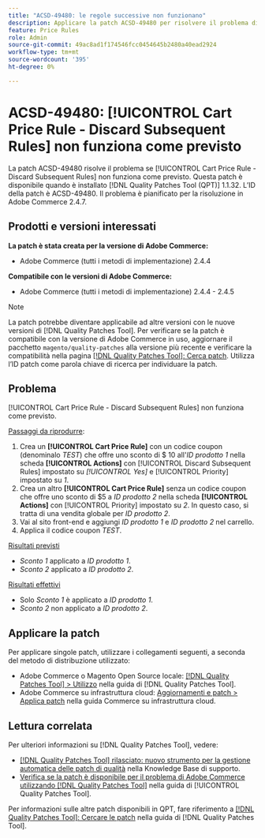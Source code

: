 ```yaml
---
title: "ACSD-49480: le regole successive non funzionano"
description: Applicare la patch ACSD-49480 per risolvere il problema di Adobe Commerce in cui [!UICONTROL Cart Price Rule - Discard Subsequent Rules] non funziona come previsto.
feature: Price Rules
role: Admin
source-git-commit: 49ac8ad1f174546fcc0454645b2480a40ead2924
workflow-type: tm+mt
source-wordcount: '395'
ht-degree: 0%

---
```


# ACSD-49480: [!UICONTROL Cart Price Rule - Discard Subsequent Rules] non funziona come previsto

La patch ACSD-49480 risolve il problema se [!UICONTROL Cart Price Rule - Discard Subsequent Rules] non funziona come previsto. Questa patch è disponibile quando è installato [!DNL Quality Patches Tool (QPT)] 1.1.32. L’ID della patch è ACSD-49480. Il problema è pianificato per la risoluzione in Adobe Commerce 2.4.7.

## Prodotti e versioni interessati

**La patch è stata creata per la versione di Adobe Commerce:**

* Adobe Commerce (tutti i metodi di implementazione) 2.4.4

**Compatibile con le versioni di Adobe Commerce:**

* Adobe Commerce (tutti i metodi di implementazione) 2.4.4 - 2.4.5

>[!NOTE]
>
>La patch potrebbe diventare applicabile ad altre versioni con le nuove versioni di [!DNL Quality Patches Tool]. Per verificare se la patch è compatibile con la versione di Adobe Commerce in uso, aggiornare il pacchetto `magento/quality-patches` alla versione più recente e verificare la compatibilità nella pagina [[!DNL Quality Patches Tool]: Cerca patch](https://experienceleague.adobe.com/tools/commerce-quality-patches/index.html). Utilizza l’ID patch come parola chiave di ricerca per individuare la patch.

## Problema

[!UICONTROL Cart Price Rule - Discard Subsequent Rules] non funziona come previsto.

<u>Passaggi da riprodurre</u>:

1. Crea un **[!UICONTROL Cart Price Rule]** con un codice coupon (denominalo *TEST*) che offre uno sconto di $ 10 all&#39;*ID prodotto 1* nella scheda **[!UICONTROL Actions]** con [!UICONTROL Discard Subsequent Rules] impostato su *[!UICONTROL Yes]* e [!UICONTROL Priority] impostato su *1*.
1. Crea un altro **[!UICONTROL Cart Price Rule]** senza un codice coupon che offre uno sconto di $5 a *ID prodotto 2* nella scheda **[!UICONTROL Actions]** con [!UICONTROL Priority] impostato su *2*. In questo caso, si tratta di una vendita globale per *ID prodotto 2*.
1. Vai al sito front-end e aggiungi *ID prodotto 1* e *ID prodotto 2* nel carrello.
1. Applica il codice coupon *TEST*.

<u>Risultati previsti</u>

* *Sconto 1* applicato a *ID prodotto 1*.
* *Sconto 2* applicato a *ID prodotto 2*.

<u>Risultati effettivi</u>

* Solo *Sconto 1* è applicato a *ID prodotto 1*.
* *Sconto 2* non applicato a *ID prodotto 2*.

## Applicare la patch

Per applicare singole patch, utilizzare i collegamenti seguenti, a seconda del metodo di distribuzione utilizzato:

* Adobe Commerce o Magento Open Source locale: [[!DNL Quality Patches Tool] > Utilizzo](https://experienceleague.adobe.com/docs/commerce-operations/tools/quality-patches-tool/usage.html) nella guida di [!DNL Quality Patches Tool].
* Adobe Commerce su infrastruttura cloud: [Aggiornamenti e patch > Applica patch](https://experienceleague.adobe.com/docs/commerce-cloud-service/user-guide/develop/upgrade/apply-patches.html) nella guida Commerce su infrastruttura cloud.

## Lettura correlata

Per ulteriori informazioni su [!DNL Quality Patches Tool], vedere:

* [[!DNL Quality Patches Tool] rilasciato: nuovo strumento per la gestione automatica delle patch di qualità](https://experienceleague.adobe.com/en/docs/commerce-knowledge-base/kb/announcements/commerce-announcements/magento-quality-patches-released-new-tool-to-self-serve-quality-patches) nella Knowledge Base di supporto.
* [Verifica se la patch è disponibile per il problema di Adobe Commerce utilizzando  [!DNL Quality Patches Tool]](/help/tools/quality-patches-tool/patches-available-in-qpt/check-patch-for-magento-issue-with-magento-quality-patches.md) nella guida di [!UICONTROL Quality Patches Tool].


Per informazioni sulle altre patch disponibili in QPT, fare riferimento a [[!DNL Quality Patches Tool]: Cercare le patch](https://experienceleague.adobe.com/tools/commerce-quality-patches/index.html) nella guida di [!DNL Quality Patches Tool].
